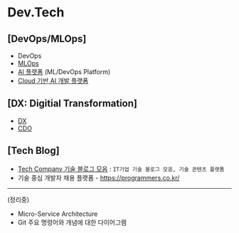 # Dev.Tech
[DevOps/MLOps]
---
* DevOps 
* [MLOps](./docs/mlops_intro.md)
* [AI 플랫폼](./docs/aip.md) (ML/DevOps Platform)
* [Cloud 기반 AI 개발 플랫폼](./docs/csp_aip.md)

[DX: Digitial Transformation]
---
* [DX](./docs/dx_.md)
* [CDO](./docs/cdo_.md)

[Tech Blog]
---
* [Tech Company 기술 블로그 모음](./docs/TechBlog.md) : `IT기업 기술 블로그 모음, 기술 콘텐츠 플랫폼` 
* 기술 중심 개발자 채용 플랫폼 - https://programmers.co.kr/

---
(정리중)
* Micro-Service Architecture 
* Git 주요 명령어와 개념에 대한 다이어그램
